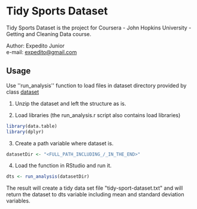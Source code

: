 # Tidy Sports Dataset

Tidy Sports Dataset is the project for Coursera - John Hopkins University - Getting and Cleaning Data course.

Author: Expedito Junior  
e-mail: expedito@gmail.com  

## Usage

Use ''run_analysis'' function to load files in dataset directory provided by class [dataset](https://d396qusza40orc.cloudfront.net/getdata%2Fprojectfiles%2FUCI%20HAR%20Dataset.zip)

1. Unzip the dataset and left the structure as is.

2. Load libraries (the run_analysis.r script also contains load libraries)

```r
library(data.table)
library(dplyr)
```

3. Create a path variable where dataset is.

```r
datasetDir <- "<FULL_PATH_INCLUDING_/_IN_THE_END>"
```

4. Load the function in RStudio and run it.

```r
dts <- run_analysis(datasetDir)
```

The result will create a tidy data set file "tidy-sport-dataset.txt" and will return the dataset to dts variable including mean and standard deviation variables.